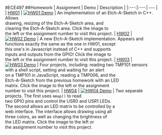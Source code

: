 #ECE497
##Homework
| Assignment | Demo | Description |
|:---:|:---:| --- |
| [HW01](https://github.com/gfrung4/EmbeddedLinux/tree/master/hw01) | [![HW01 Demo](https://dl.dropboxusercontent.com/u/8521871/hosted/beaglebone/hw01/demoThumb.gif)](https://github.com/gfrung4/EmbeddedLinux/tree/master/hw01) | An implementation of an Etch-A-Sketch in C++.  Allows<br>drawing, resizing of the Etch-A-Sketch area, and<br>clearing the Etch-A-Sketch area.  Click the image to<br>the left or the assignment number to visit this project.
| [HW02](https://github.com/gfrung4/EmbeddedLinux/tree/master/hw02) | [![HW02 Demo](https://dl.dropboxusercontent.com/u/8521871/hosted/beaglebone/hw02/demoThumb.gif)](https://github.com/gfrung4/EmbeddedLinux/tree/master/hw02) | A new Etch-A-Sketch implementation.  Appears and<br>functions exactly the same as the one in HW01, except<br>this one's in Javascript instead of C++ and supports<br>inputs and outputs from the GPIO!  Click the image to<br>the left or the assignment number to visit this project.
| [HW03](https://github.com/gfrung4/EmbeddedLinux/tree/master/hw03) | [![HW03 Demo](https://dl.dropboxusercontent.com/u/8521871/hosted/beaglebone/hw03/demoThumb.gif)](https://github.com/gfrung4/EmbeddedLinux/tree/master/hw03) | Four projects, including: reading two TMP101 sensors<br>with a shell script, setting and waiting for an alert<br>on a TMP101 in JavaScript, reading a TMP006, and the<br>Etch-A-Sketch from the previous homework with an LED<br>matrix. Click the image to the left or the assignment<br>number to visit this project.
| [HW04](https://github.com/gfrung4/EmbeddedLinux/tree/master/hw04) | [![HW04 Demo](https://dl.dropboxusercontent.com/u/8521871/hosted/beaglebone/hw04/demoThumb.gif)](https://github.com/gfrung4/EmbeddedLinux/tree/master/hw04) | Two separate projects.  The first uses `mmap()` to read<br>two GPIO pins and control the USR0 and USR1 LEDs.<br>The second allows an LED matrix to be controlled by a<br>web interface.  The interface allows drawing using all<br>three colors, as well as changing the brightness of<br>the LED matrix.  Click the image to the left or<br>the assignment number to visit this project.
